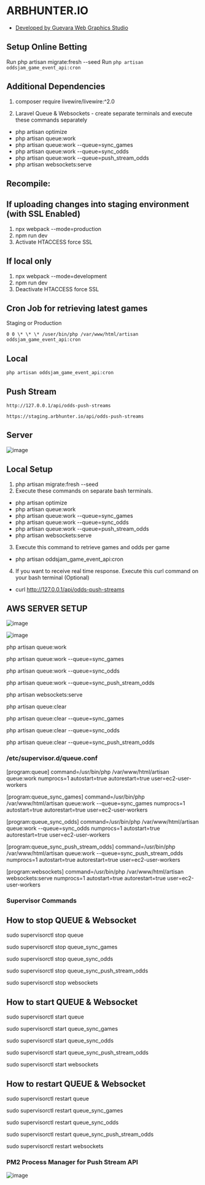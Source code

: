 # ARBHUNTER.IO

-   [Developed by Guevara Web Graphics Studio](https://guevarawebgraphics.com)

## Setup Online Betting

Run php artisan migrate:fresh --seed
Run `php artisan oddsjam_game_event_api:cron`

## Additional Dependencies

1. composer require livewire/livewire:^2.0

2. Laravel Queue & Websockets - create separate terminals and execute these commands separately

-   php artisan optimize
-   php artisan queue:work
-   php artisan queue:work --queue=sync_games
-   php artisan queue:work --queue=sync_odds
-   php artisan queue:work --queue=push_stream_odds
-   php artisan websockets:serve

## Recompile:

## If uploading changes into staging environment (with SSL Enabled)

1. npx webpack --mode=production
2. npm run dev
3. Activate HTACCESS force SSL

## If local only

1. npx webpack --mode=development
2. npm run dev
3. Deactivate HTACCESS force SSL

## Cron Job for retrieving latest games

Staging or Production

`0 0 \* \* \* /user/bin/php /var/www/html/artisan oddsjam_game_event_api:cron`

## Local

`php artisan oddsjam_game_event_api:cron`

## Push Stream

`http://127.0.0.1/api/odds-push-streams`

`https://staging.arbhunter.io/api/odds-push-streams`

## Server

![image](https://github.com/guevarawebgraphics/oddsjam/assets/42199746/00859447-cc17-466f-b4a6-d8b69bf1bb85)

## Local Setup

1. php artisan migrate:fresh --seed
2. Execute these commands on separate bash terminals.

-   php artisan optimize
-   php artisan queue:work
-   php artisan queue:work --queue=sync_games
-   php artisan queue:work --queue=sync_odds
-   php artisan queue:work --queue=push_stream_odds
-   php artisan websockets:serve

3. Execute this command to retrieve games and odds per game

-   php artisan oddsjam_game_event_api:cron

4. If you want to receive real time response. Execute this curl command on your bash terminal (Optional)

-   curl http://127.0.0.1/api/odds-push-streams

## AWS SERVER SETUP

![image](https://github.com/guevarawebgraphics/oddsjam/assets/42199746/3f624b11-8510-4be5-b1b0-4edcf26900cf)

![image](https://github.com/guevarawebgraphics/oddsjam/assets/42199746/20bfe292-7537-41ec-aa1d-25684794ae52)

php artisan queue:work

php artisan queue:work --queue=sync_games

php artisan queue:work --queue=sync_odds

php artisan queue:work --queue=sync_push_stream_odds

php artisan websockets:serve

php artisan queue:clear

php artisan queue:clear --queue=sync_games

php artisan queue:clear --queue=sync_odds

php artisan queue:clear --queue=sync_push_stream_odds


### /etc/supervisor.d/queue.conf

[program:queue]
command=/usr/bin/php /var/www/html/artisan queue:work
numprocs=1
autostart=true
autorestart=true
user=ec2-user-workers

[program:queue_sync_games]
command=/usr/bin/php /var/www/html/artisan queue:work --queue=sync_games
numprocs=1
autostart=true
autorestart=true
user=ec2-user-workers

[program:queue_sync_odds]
command=/usr/bin/php /var/www/html/artisan queue:work --queue=sync_odds
numprocs=1
autostart=true
autorestart=true
user=ec2-user-workers

[program:queue_sync_push_stream_odds]
command=/usr/bin/php /var/www/html/artisan queue:work --queue=sync_push_stream_odds
numprocs=1
autostart=true
autorestart=true
user=ec2-user-workers

[program:websockets]
command=/usr/bin/php /var/www/html/artisan websockets:serve
numprocs=1
autostart=true
autorestart=true
user=ec2-user-workers

### Supervisor Commands

## How to stop QUEUE & Websocket

sudo supervisorctl stop queue

sudo supervisorctl stop queue_sync_games

sudo supervisorctl stop queue_sync_odds

sudo supervisorctl stop queue_sync_push_stream_odds

sudo supervisorctl stop websockets

## How to start QUEUE & Websocket

sudo supervisorctl start queue

sudo supervisorctl start queue_sync_games

sudo supervisorctl start queue_sync_odds

sudo supervisorctl start queue_sync_push_stream_odds

sudo supervisorctl start websockets

## How to restart QUEUE & Websocket

sudo supervisorctl restart queue

sudo supervisorctl restart queue_sync_games

sudo supervisorctl restart queue_sync_odds

sudo supervisorctl restart queue_sync_push_stream_odds

sudo supervisorctl restart websockets


### PM2 Process Manager for Push Stream API

![image](https://github.com/guevarawebgraphics/oddsjam/assets/42199746/ed126b7b-0607-4da6-b5c4-9cbf3c3f25d4)
